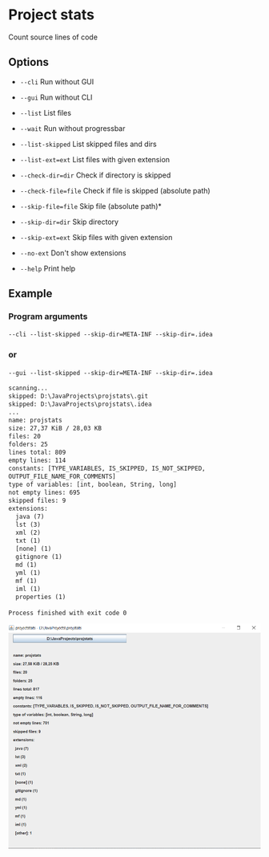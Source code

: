 # Project stats
Count source lines of code
## Options

* `--cli` Run without GUI

* `--gui` Run without CLI

* `--list` List files

* `--wait` Run without progressbar

* `--list-skipped` List skipped files and dirs

* `--list-ext=ext` List files with given extension

* `--check-dir=dir` Check if directory is skipped

* `--check-file=file` Check if file is skipped (absolute path)

* `--skip-file=file` Skip file (absolute path)*

* `--skip-dir=dir` Skip directory

* `--skip-ext=ext` Skip files with given extension

* `--no-ext` Don't show extensions

* `--help` Print help

## Example
### Program arguments
`--cli --list-skipped --skip-dir=META-INF --skip-dir=.idea`
### or
`--gui --list-skipped --skip-dir=META-INF --skip-dir=.idea`
```
scanning...
skipped: D:\JavaProjects\projstats\.git
skipped: D:\JavaProjects\projstats\.idea
...
name: projstats
size: 27,37 KiB / 28,03 KB
files: 20
folders: 25
lines total: 809
empty lines: 114
constants: [TYPE_VARIABLES, IS_SKIPPED, IS_NOT_SKIPPED, OUTPUT_FILE_NAME_FOR_COMMENTS]
type of variables: [int, boolean, String, long]
not empty lines: 695
skipped files: 9
extensions: 
  java (7)
  lst (3)
  xml (2)
  txt (1)
  [none] (1)
  gitignore (1)
  md (1)
  yml (1)
  mf (1)
  iml (1)
  properties (1)

Process finished with exit code 0

```
![GUI](https://github.com/evil-granny/ProjectStatistic/blob/master/src/main/resources/gui.png)
